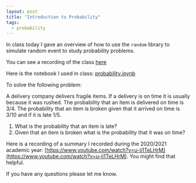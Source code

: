 ```yaml
---
layout: post
title: "Introduction to Probability"
tags:
  - probability
---
```


In class today I gave an overview of how to use the `random` library to simulate
random event to study probability problems.

You can see a recording of the class [here]()

Here is the notebook I used in class:
[probability.ipynb]({{site.baseurl}}/assets/nbs/2023-2024/probability.ipynb)

To solve the following problem:

A delivery company delivers fragile items. If a delivery is on time it is usually because it was rushed.
The probability that an item is delivered on time is 3/4.
The probability that an item is broken given that it arrived on time is 3/10 and if it is late 1/5.

1. What is the probability that an item is late?
2. Given that an item is broken what is the probability that it was on time?

Here is a recording of a summary I recorded during the 2020/2021 academic year: [https://www.youtube.com/watch?v=u-ii1TeLHrM](https://www.youtube.com/watch?v=u-ii1TeLHrM).
You might find that helpful.

If you have any questions please let me know.
